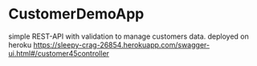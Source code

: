 # CustomerDemoApp
simple REST-API with validation to manage customers data.
deployed on heroku https://sleepy-crag-26854.herokuapp.com/swagger-ui.html#/customer45controller 
